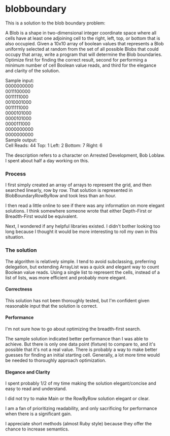 # blobboundary

This is a solution to the blob boundary problem:

A Blob is a shape in two-dimensional integer coordinate space where all cells have at least one adjoining cell to the right, left, top, or bottom that is also occupied. Given a 10x10 array of boolean values that represents a Blob uniformly selected at random from the set of all possible Blobs that could occupy that array, write a program that will determine the Blob boundaries. Optimize first for finding the correct result, second for performing a minimum number of cell Boolean value reads, and third for the elegance and clarity of the solution.

Sample input:  
0000000000  
0011100000  
0011111000  
0010001000  
0011111000  
0000101000  
0000101000  
0000111000  
0000000000  
0000000000  
Sample output:  
Cell Reads: 44
Top: 1
Left: 2
Bottom: 7
Right: 6

The description refers to a character on Arrested Development, Bob Loblaw.
I spent about half a day working on this.

### Process
I first simply created an array of arrays to represent the grid, 
and then searched linearly, row by row. 
That solution is represented in BlobBoundaryRowByRow 
and took less than an hour.

I then read a little online to see if there was any 
information on more elegant solutions. 
I think somewhere someone wrote that either 
Depth-First or Breadth-First would be equivalent.

Next, I wondered if any helpful libraries existed. 
I didn't bother looking too long because I thought it 
would be more interesting to roll my own in this situation.

### The solution
The algorithm is relatively simple.  I tend to avoid subclassing, preferring delegation,
but extending ArrayList was a quick and elegant way to count
Boolean value reads. Using a single list to represent the cells, instead of a list of lists,
 was more efficient and probably more elegant.

#### Correctness
This solution has not been thoroughly tested, but I'm confident given
reasonable input that the solution is correct. 

#### Performance
I'm not sure how to go about optimizing the breadth-first search. 

The sample solution indicated better performance than I was able to 
achieve. But there is only one data point (fixture) to compare to,
and it's possible that it's not a real value. There is probably a way 
to make better guesses for finding an initial starting cell.
Generally, a lot more time would be needed to thoroughly approach 
optimization.

#### Elegance and Clarity
I spent probably 1/2 of my time making the solution elegant/concise
and easy to read and understand.

I did not try to make Main or the RowByRow solution elegant or clear.

I am a fan of prioritizing readability, and only sacrificing for 
performance when there is a significant gain.

I appreciate short methods (almost Ruby style) because they offer the 
chance to increase semantics.
